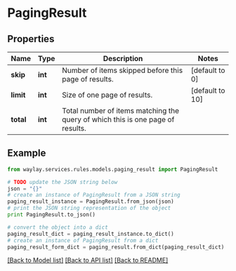 # PagingResult


## Properties

Name | Type | Description | Notes
------------ | ------------- | ------------- | -------------
**skip** | **int** | Number of items skipped before this page of results. | [default to 0]
**limit** | **int** | Size of one page of results. | [default to 10]
**total** | **int** | Total number of items matching the query of which this is one page of results. | 

## Example

```python
from waylay.services.rules.models.paging_result import PagingResult

# TODO update the JSON string below
json = "{}"
# create an instance of PagingResult from a JSON string
paging_result_instance = PagingResult.from_json(json)
# print the JSON string representation of the object
print PagingResult.to_json()

# convert the object into a dict
paging_result_dict = paging_result_instance.to_dict()
# create an instance of PagingResult from a dict
paging_result_form_dict = paging_result.from_dict(paging_result_dict)
```
[[Back to Model list]](../README.md#documentation-for-models) [[Back to API list]](../README.md#documentation-for-api-endpoints) [[Back to README]](../README.md)


